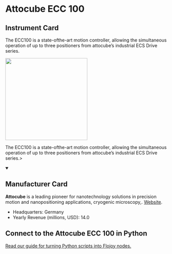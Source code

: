 
# Attocube ECC 100

## Instrument Card

<div className="flex">

<div>

The ECC100 is a state-ofthe-art motion controller, allowing the simultaneous operation of up to three positioners from attocube’s industrial ECS Drive series.

</div>

<img width="256" src="docs/Instruments/Motion/Attocube-ECC-100/Attocube-ECC-100.jpg"/>

</div>

The ECC100 is a state-ofthe-art motion controller, allowing the simultaneous operation of up to three positioners from attocube’s industrial ECS Drive series.>

<details open>
<summary><h2>Manufacturer Card</h2></summary>

**Attocube** is a leading pioneer for nanotechnology solutions in precision motion and nanopositioning applications, cryogenic microscopy,. <a href="https://www.attocube.com/en">Website</a>.

<ul>
  <li>Headquarters: Germany</li>
  <li>Yearly Revenue (millions, USD): 14.0</li>
</ul>
</details>

## Connect to the Attocube ECC 100 in Python

[Read our guide for turning Python scripts into Flojoy nodes.](https://docs.flojoy.ai/custom-nodes/creating-custom-node/)


